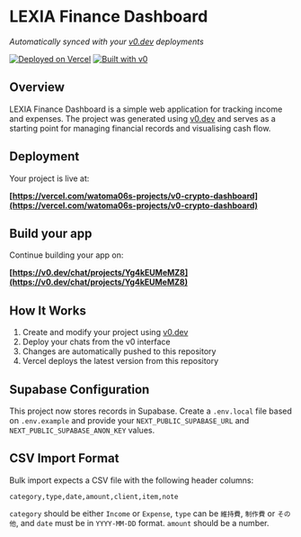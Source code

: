 # LEXIA Finance Dashboard

*Automatically synced with your [v0.dev](https://v0.dev) deployments*

[![Deployed on Vercel](https://img.shields.io/badge/Deployed%20on-Vercel-black?style=for-the-badge&logo=vercel)](https://vercel.com/watoma06s-projects/v0-crypto-dashboard)
[![Built with v0](https://img.shields.io/badge/Built%20with-v0.dev-black?style=for-the-badge)](https://v0.dev/chat/projects/Yg4kEUMeMZ8)

## Overview

LEXIA Finance Dashboard is a simple web application for tracking income and expenses. The project was generated using [v0.dev](https://v0.dev) and serves as a starting point for managing financial records and visualising cash flow.

## Deployment

Your project is live at:

**[https://vercel.com/watoma06s-projects/v0-crypto-dashboard](https://vercel.com/watoma06s-projects/v0-crypto-dashboard)**

## Build your app

Continue building your app on:

**[https://v0.dev/chat/projects/Yg4kEUMeMZ8](https://v0.dev/chat/projects/Yg4kEUMeMZ8)**

## How It Works

1. Create and modify your project using [v0.dev](https://v0.dev)
2. Deploy your chats from the v0 interface
3. Changes are automatically pushed to this repository
4. Vercel deploys the latest version from this repository

## Supabase Configuration

This project now stores records in Supabase. Create a `.env.local` file based on
`.env.example` and provide your `NEXT_PUBLIC_SUPABASE_URL` and
`NEXT_PUBLIC_SUPABASE_ANON_KEY` values.

## CSV Import Format

Bulk import expects a CSV file with the following header columns:

```
category,type,date,amount,client,item,note
```

`category` should be either `Income` or `Expense`, `type` can be `維持費`, `制作費` or `その他`, and `date` must be in `YYYY-MM-DD` format. `amount` should be a number.
